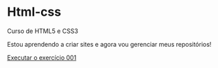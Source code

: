 # Html-css
 Curso de HTML5 e CSS3

Estou aprendendo a criar sites e agora vou gerenciar meus repositórios!

<a href="file:///C:/Users/alber/OneDrive/Documentos/Estudos/Html-css/Exercicios/ex001/index.html">Executar o exercício 001</a>